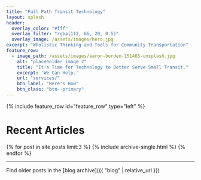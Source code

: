 ```yaml
---
title: "Full Path Transit Technology"
layout: splash
header:
  overlay_color: "#fff"
  overlay_filter: "rgba(112, 66, 20, 0.5)"
  overlay_image: /assets/images/hero.jpg
excerpt: "Wholistic Thinking and Tools for Community Transportation"
feature_row:
  - image_path: /assets/images/aaron-burden-151465-unsplash.jpg
    alt: "placeholder image 2"
    title: "It's Time for Technology to Better Serve Small Transit."
    excerpt: 'We Can Help.'
    url: "services/"
    btn_label: "Here's How"
    btn_class: "btn--primary"
---
```


{% include feature_row id="feature_row" type="left" %}

# Recent Articles
{% for post in site.posts limit:3 %}
  {% include archive-single.html %}
{% endfor %}

---
Find older posts in the [blog archive]({{ "blog" | relative_url }})
